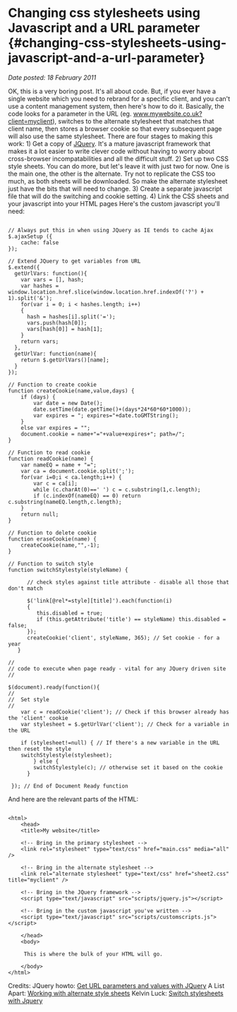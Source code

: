 # Changing css stylesheets using Javascript and a URL parameter {#changing-css-stylesheets-using-javascript-and-a-url-parameter}

_Date posted: 18 February 2011_

OK, this is a very boring post. It's all about code. But, if you ever have a single website which you need to rebrand for a specific client, and you can't use a content management system, then here's how to do it. Basically, the code looks for a parameter in the URL (eg. www.mywebsite.co.uk?client=myclient), switches to the alternate stylesheet that matches that client name, then stores a browser cookie so that every subsequent page will also use the same stylesheet. There are four stages to making this work: 1) Get a copy of [JQuery](http://jquery.com/). It's a mature javascript framework that makes it a lot easier to write clever code without having to worry about cross-browser incompatabilities and all the difficult stuff. 2) Set up two CSS style sheets. You can do more, but let's leave it with just two for now. One is the main one, the other is the alternate. Try not to replicate the CSS too much, as both sheets will be downloaded. So make the alternate stylesheet just have the bits that will need to change. 3) Create a separate javascript file that will do the switching and cookie setting. 4) Link the CSS sheets and your javascript into your HTML pages Here's the custom javascript you'll need:

```

// Always put this in when using JQuery as IE tends to cache Ajax
$.ajaxSetup ({
    cache: false
});

// Extend JQuery to get variables from URL
$.extend({
  getUrlVars: function(){
    var vars = [], hash;
    var hashes = window.location.href.slice(window.location.href.indexOf('?') + 1).split('&');
    for(var i = 0; i < hashes.length; i++)
    {
      hash = hashes[i].split('=');
      vars.push(hash[0]);
      vars[hash[0]] = hash[1];
    }
    return vars;
  },
  getUrlVar: function(name){
    return $.getUrlVars()[name];
  }
});

// Function to create cookie
function createCookie(name,value,days) {
	if (days) {
		var date = new Date();
		date.setTime(date.getTime()+(days*24*60*60*1000));
		var expires = "; expires="+date.toGMTString();
	}
	else var expires = "";
	document.cookie = name+"="+value+expires+"; path=/";
}

// Function to read cookie
function readCookie(name) {
	var nameEQ = name + "=";
	var ca = document.cookie.split(';');
	for(var i=0;i < ca.length;i++) {
		var c = ca[i];
		while (c.charAt(0)==' ') c = c.substring(1,c.length);
		if (c.indexOf(nameEQ) == 0) return c.substring(nameEQ.length,c.length);
	}
	return null;
}

// Function to delete cookie
function eraseCookie(name) {
	createCookie(name,"",-1);
}

// Function to switch style
function switchStylestyle(styleName) {

      // check styles against title attribute - disable all those that don't match

      $('link[@rel*=style][title]').each(function(i) 
      {
         this.disabled = true;
         if (this.getAttribute('title') == styleName) this.disabled = false;
      });
      createCookie('client', styleName, 365); // Set cookie - for a year
   }

//  
// code to execute when page ready - vital for any JQuery driven site
//

$(document).ready(function(){
//
//	Set style
//
    var c = readCookie('client'); // Check if this browser already has the 'client' cookie
    var stylesheet = $.getUrlVar('client'); // Check for a variable in the URL

    if (stylesheet!=null) { // If there's a new variable in the URL then reset the style
	switchStylestyle(stylesheet);
		} else {
		switchStylestyle(c); // otherwise set it based on the cookie
	  }

 }); // End of Document Ready function

```

And here are the relevant parts of the HTML:

```

<html>
    <head>
    <title>My website</title>

    <!-- Bring in the primary stylesheet -->
    <link rel="stylesheet" type="text/css" href="main.css" media="all" />

    <!-- Bring in the alternate stylesheet -->
    <link rel="alternate stylesheet" type="text/css" href="sheet2.css" title="myclient" />

    <!-- Bring in the JQuery framework -->
    <script type="text/javascript" src="scripts/jquery.js"></script>

    <!-- Bring in the custom javascript you've written -->
    <script type="text/javascript" src="scripts/customscripts.js"></script>

    </head>
    <body>

     This is where the bulk of your HTML will go.

    </body>
</html>     

```

Credits: JQuery howto: [Get URL parameters and values with JQuery](http://jquery-howto.blogspot.com/2009/09/get-url-parameters-values-with-jquery.html) A List Apart: [Working with alternate style sheets](http://www.alistapart.com/articles/alternate/) Kelvin Luck: [Switch stylesheets with Jquery](http://www.kelvinluck.com/2006/05/switch-stylesheets-with-jquery/)